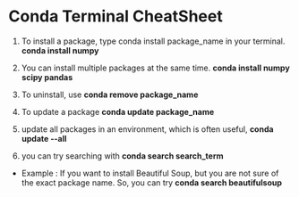 # Conda Terminal CheatSheet

1. To install a package, type conda install package_name in your terminal.  **conda install numpy**
  
2. You can install multiple packages at the same time. **conda install numpy scipy pandas**

3. To uninstall, use **conda remove package_name**

4. To update a package **conda update package_name**

5. update all packages in an environment, which is often useful, **conda update --all**

6. you can try searching with **conda search search_term**  
  * Example : If you want to install Beautiful Soup, but you are not sure of the exact package name. So, you can try **conda search beautifulsoup**
  


